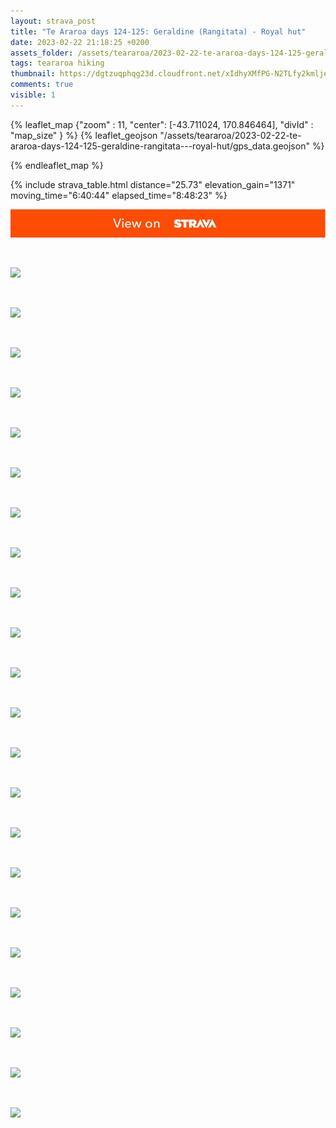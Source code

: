 ```yaml
---
layout: strava_post
title: "Te Araroa days 124-125: Geraldine (Rangitata) - Royal hut"
date: 2023-02-22 21:18:25 +0200
assets_folder: /assets/teararoa/2023-02-22-te-araroa-days-124-125-geraldine-rangitata---royal-hut
tags: teararoa hiking
thumbnail: https://dgtzuqphqg23d.cloudfront.net/xIdhyXMfPG-N2TLfy2kmljewZTAT6-BeL3AmRW5uCNY-1024x768.jpg
comments: true
visible: 1
---
```



{% leaflet_map {"zoom" : 11,
                  "center": [-43.711024, 170.846464],
                 "divId" : "map_size" } %}
    {% leaflet_geojson "/assets/teararoa/2023-02-22-te-araroa-days-124-125-geraldine-rangitata---royal-hut/gps_data.geojson" %}

{% endleaflet_map %}





{% include strava_table.html distance="25.73" elevation_gain="1371" moving_time="6:40:44" elapsed_time="8:48:23" %}

[![](/assets/strava.jpg)](https://www.strava.com/activities/8616126693)


<br />

![](https://dgtzuqphqg23d.cloudfront.net/xIdhyXMfPG-N2TLfy2kmljewZTAT6-BeL3AmRW5uCNY-1024x768.jpg)


<br />

![](https://dgtzuqphqg23d.cloudfront.net/YoGKlX4RuV5tr2iC3PiH1fpopbfnc-qEr_4wUBtFLkg-1024x768.jpg)


<br />

![](https://dgtzuqphqg23d.cloudfront.net/Ix80Zgzu9wmmETvrqawGKq7ifbx5G_D9qAviarPZiOs-1024x768.jpg)


<br />

![](https://dgtzuqphqg23d.cloudfront.net/nNl2Gw67QbDmtZfVdeOsKjvhAkIhGRyYNBTJ_928PNA-768x1024.jpg)


<br />

![](https://dgtzuqphqg23d.cloudfront.net/2ne8g6FZSLt56l_YBTS_u6t0zD5GlSuzQX_ytWBHJkU-768x1024.jpg)


<br />

![](https://dgtzuqphqg23d.cloudfront.net/lWZK-qbbNNd929RnChQWTN3TP4vG3T-tndnApLxvWck-1024x768.jpg)


<br />

![](https://dgtzuqphqg23d.cloudfront.net/HhcPMq1RbVfkE4FbxfzFNljoqGjTV2NuYAyOK9IBEdU-1024x768.jpg)


<br />

![](https://dgtzuqphqg23d.cloudfront.net/MKb9CBUbqLuhnJyMyZvl73MbYFuDi05r_u-zBPRJRBo-1024x768.jpg)


<br />

![](https://dgtzuqphqg23d.cloudfront.net/3C79O-NHIYJB7LjUWHwsvNtcAanbfO3hvvtvAKAD95I-1024x768.jpg)


<br />

![](https://dgtzuqphqg23d.cloudfront.net/8CbuSciZUk8bSnn1cLjlTeFOo7c-G0oPB-K6JyT95FQ-1024x768.jpg)


<br />

![](https://dgtzuqphqg23d.cloudfront.net/fK2y8nO5q88O2cFSCJqQEM9vinm7e7wJXvW61hRgsDA-1024x768.jpg)


<br />

![](https://dgtzuqphqg23d.cloudfront.net/Yxc1AL0x6OszW9q89cyTrAn8nHwUb4uAnYi0Vc-K114-1024x768.jpg)


<br />

![](https://dgtzuqphqg23d.cloudfront.net/ckW2yny9-4lHrUnV-7vPm8czaB1lxHy0pMgEu1QZjaY-768x1024.jpg)


<br />

![](https://dgtzuqphqg23d.cloudfront.net/_1BiBNFa-LW3Yrt5hOVpV2Ik9d_3qi2ET-nZbc9RPwE-1024x768.jpg)


<br />

![](https://dgtzuqphqg23d.cloudfront.net/Mb9cNHkUqkANTbo9xyQxh5hP8i6SpcD887Buuj115u0-1024x768.jpg)


<br />

![](https://dgtzuqphqg23d.cloudfront.net/c7RhGPsMkK2rbE6VO5M3xxjHHB02ZvebRq0diFshxYY-1024x768.jpg)


<br />

![](https://dgtzuqphqg23d.cloudfront.net/s9FAlhTyjelmc4dPp7h6QWBQJ5yxpGa0e8HuZfJluUY-1024x768.jpg)


<br />

![](https://dgtzuqphqg23d.cloudfront.net/nF_K2Roc6ku35N0u4VdtkvBt0dDmAnWCk4awrd5TmMs-1024x768.jpg)


<br />

![](https://dgtzuqphqg23d.cloudfront.net/E8IP6liAjpNdRpf_Az3Sn7MtqqjeTQxt453KWlw2ies-1024x768.jpg)


<br />

![](https://dgtzuqphqg23d.cloudfront.net/tWpWqM_BOos92tqKIKQ_4oF93j5YRjotJXFQRBc6R1M-1024x768.jpg)


<br />

![](https://dgtzuqphqg23d.cloudfront.net/2DuVwCkg4L1UF_44Prym592ziBUaQb_cKMCBm8LHuzw-1024x768.jpg)


<br />

![](https://dgtzuqphqg23d.cloudfront.net/zGBBqFTFe_OWUm4NADTJDb6o15kgI0hgpZUju4LOPT4-1024x768.jpg)
